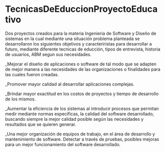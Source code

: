 # TecnicasDeEduccionProyectoEducativo
Dos proyectos creados para la materia Ingenieria de Software y Diseño de sistemas en la cual mediante una situación problema planteada se desarrollaron los siguientes objetivos y caracteriristas para desarrollar a futuro, mediante diferente tecnicas de educción, tipos de entrevista, historia de usuarios, ABM segun sus necesidades.

_Mejorar el diseño de aplicaciones o software de tal modo que se adapten de mejor manera a las necesidades de las organizaciones o finalidades para las cuales fueron creadas.

_Promover mayor calidad al desarrollar aplicaciones complejas.

_Brindar mayor exactitud en los costos de proyectos y tiempo de desarrollo de los mismos.

_Aumentar la eficiencia de los sistemas al introducir procesos que permitan medir mediante normas específicas, la calidad del software desarrollado, buscando siempre la mejor calidad posible según las necesidades y resultados que se quieren generar.

_Una mejor organización de equipos de trabajo, en el área de desarrollo y mantenimiento de software.
Detectar a través de pruebas, posibles mejoras para un mejor funcionamiento del software desarrollado.





